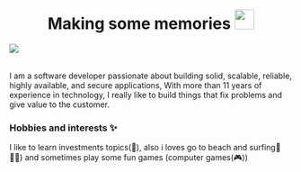 <h1 align="center"> Making some memories <img src="https://media.giphy.com/media/hvRJCLFzcasrR4ia7z/giphy.gif" width="35"></h1>

<img align="left" src="https://visitor-badge.laobi.icu/badge?page_id=gabrielfelix10.gabrielfelix10" />
<br/><br/>

 I am a software developer passionate about building solid, scalable, reliable, highly available, and secure applications, With more than 11 years of experience in technology, I really like to build things that fix problems and give value to the customer.
<br/>
### Hobbies and interests ✨
I like to learn investments topics(💸), also i loves go to  beach and surfing🏾🏄‍♂️) and sometimes play some fun games (computer games(🎮))
